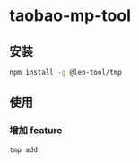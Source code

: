 # taobao-mp-tool

## 安装
```bash
npm install -g @leo-tool/tmp
```

## 使用

### 增加 feature
```bash
tmp add
```
